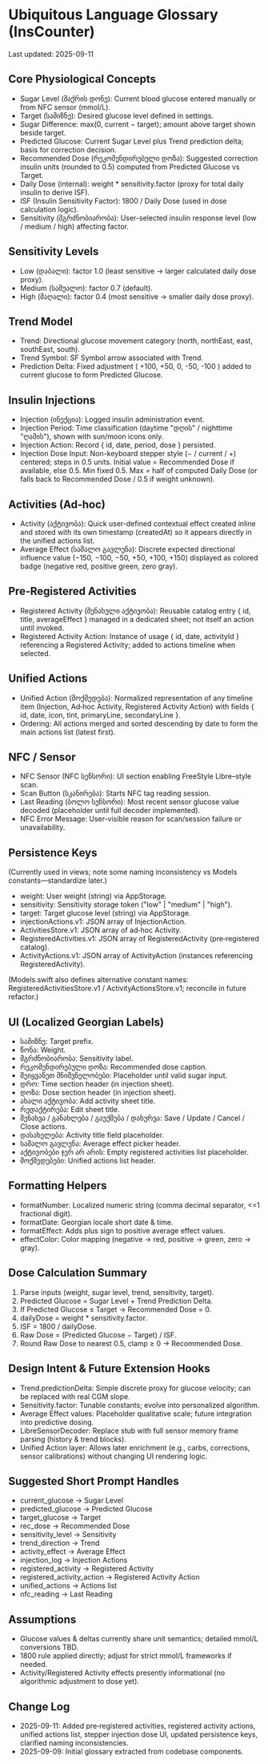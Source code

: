 # Ubiquitous Language Glossary (InsCounter)

Last updated: 2025-09-11

## Core Physiological Concepts
- Sugar Level (შაქრის დონე): Current blood glucose entered manually or from NFC sensor (mmol/L).
- Target (სამიზნე): Desired glucose level defined in settings.
- Sugar Difference: max(0, current − target); amount above target shown beside target.
- Predicted Glucose: Current Sugar Level plus Trend prediction delta; basis for correction decision.
- Recommended Dose (რეკომენდირებული დოზა): Suggested correction insulin units (rounded to 0.5) computed from Predicted Glucose vs Target.
- Daily Dose (internal): weight * sensitivity.factor (proxy for total daily insulin to derive ISF).
- ISF (Insulin Sensitivity Factor): 1800 / Daily Dose (used in dose calculation logic).
- Sensitivity (მგრძნობიარობა): User-selected insulin response level (low / medium / high) affecting factor.

## Sensitivity Levels
- Low (დაბალი): factor 1.0 (least sensitive → larger calculated daily dose proxy).
- Medium (საშუალო): factor 0.7 (default).
- High (მაღალი): factor 0.4 (most sensitive → smaller daily dose proxy).

## Trend Model
- Trend: Directional glucose movement category (north, northEast, east, southEast, south).
- Trend Symbol: SF Symbol arrow associated with Trend.
- Prediction Delta: Fixed adjustment ( +100, +50, 0, -50, -100 ) added to current glucose to form Predicted Glucose.

## Insulin Injections
- Injection (ინექცია): Logged insulin administration event.
- Injection Period: Time classification (daytime "დღის" / nighttime "ღამის"), shown with sun/moon icons only.
- Injection Action: Record { id, date, period, dose } persisted.
- Injection Dose Input: Non-keyboard stepper style (− / current / +) centered; steps in 0.5 units. Initial value = Recommended Dose if available, else 0.5. Min fixed 0.5. Max = half of computed Daily Dose (or falls back to Recommended Dose / 0.5 if weight unknown).

## Activities (Ad‑hoc)
- Activity (აქტივობა): Quick user-defined contextual effect created inline and stored with its own timestamp (createdAt) so it appears directly in the unified actions list.
- Average Effect (საშალო გავლენა): Discrete expected directional influence value (−150, −100, −50, +50, +100, +150) displayed as colored badge (negative red, positive green, zero gray).

## Pre‑Registered Activities
- Registered Activity (შენახული აქტივობა): Reusable catalog entry { id, title, averageEffect } managed in a dedicated sheet; not itself an action until invoked.
- Registered Activity Action: Instance of usage { id, date, activityId } referencing a Registered Activity; added to actions timeline when selected.

## Unified Actions
- Unified Action (მოქმედება): Normalized representation of any timeline item (Injection, Ad‑hoc Activity, Registered Activity Action) with fields { id, date, icon, tint, primaryLine, secondaryLine }.
- Ordering: All actions merged and sorted descending by date to form the main actions list (latest first).

## NFC / Sensor
- NFC Sensor (NFC სენსორი): UI section enabling FreeStyle Libre–style scan.
- Scan Button (სკანირება): Starts NFC tag reading session.
- Last Reading (ბოლო სენსორი): Most recent sensor glucose value decoded (placeholder until full decoder implemented).
- NFC Error Message: User-visible reason for scan/session failure or unavailability.

## Persistence Keys
(Currently used in views; note some naming inconsistency vs Models constants—standardize later.)
- weight: User weight (string) via AppStorage.
- sensitivity: Sensitivity storage token ("low" | "medium" | "high").
- target: Target glucose level (string) via AppStorage.
- injectionActions.v1: JSON array of InjectionAction.
- ActivitiesStore.v1: JSON array of ad‑hoc Activity.
- RegisteredActivities.v1: JSON array of RegisteredActivity (pre‑registered catalog).
- ActivityActions.v1: JSON array of ActivityAction (instances referencing RegisteredActivity).

(Models.swift also defines alternative constant names: RegisteredActivitiesStore.v1 / ActivityActionsStore.v1; reconcile in future refactor.)

## UI (Localized Georgian Labels)
- სამიზნე: Target prefix.
- წონა: Weight.
- მგრძნობიარობა: Sensitivity label.
- რეკომენდირებული დოზა: Recommended dose caption.
- შეიყვანეთ მნიშვნელობები: Placeholder until valid sugar input.
- დრო: Time section header (in injection sheet).
- დოზა: Dose section header (in injection sheet).
- ახალი აქტივობა: Add activity sheet title.
- რედაქტირება: Edit sheet title.
- შენახვა / განახლება / გაუქმება / დახურვა: Save / Update / Cancel / Close actions.
- დასახელება: Activity title field placeholder.
- საშალო გავლენა: Average effect picker header.
- აქტივობები ჯერ არ არის: Empty registered activities list placeholder.
- მოქმედებები: Unified actions list header.

## Formatting Helpers
- formatNumber: Localized numeric string (comma decimal separator, <=1 fractional digit).
- formatDate: Georgian locale short date & time.
- formatEffect: Adds plus sign to positive average effect values.
- effectColor: Color mapping (negative → red, positive → green, zero → gray).

## Dose Calculation Summary
1. Parse inputs (weight, sugar level, trend, sensitivity, target).
2. Predicted Glucose = Sugar Level + Trend Prediction Delta.
3. If Predicted Glucose ≤ Target → Recommended Dose = 0.
4. dailyDose = weight * sensitivity.factor.
5. ISF = 1800 / dailyDose.
6. Raw Dose = (Predicted Glucose − Target) / ISF.
7. Round Raw Dose to nearest 0.5, clamp ≥ 0 → Recommended Dose.

## Design Intent & Future Extension Hooks
- Trend.predictionDelta: Simple discrete proxy for glucose velocity; can be replaced with real CGM slope.
- Sensitivity.factor: Tunable constants; evolve into personalized algorithm.
- Average Effect values: Placeholder qualitative scale; future integration into predictive dosing.
- LibreSensorDecoder: Replace stub with full sensor memory frame parsing (history & trend blocks).
- Unified Action layer: Allows later enrichment (e.g., carbs, corrections, sensor calibrations) without changing UI rendering logic.

## Suggested Short Prompt Handles
- current_glucose → Sugar Level
- predicted_glucose → Predicted Glucose
- target_glucose → Target
- rec_dose → Recommended Dose
- sensitivity_level → Sensitivity
- trend_direction → Trend
- activity_effect → Average Effect
- injection_log → Injection Actions
- registered_activity → Registered Activity
- registered_activity_action → Registered Activity Action
- unified_actions → Actions list
- nfc_reading → Last Reading

## Assumptions
- Glucose values & deltas currently share unit semantics; detailed mmol/L conversions TBD.
- 1800 rule applied directly; adjust for strict mmol/L frameworks if needed.
- Activity/Registered Activity effects presently informational (no algorithmic adjustment to dose yet).

## Change Log
- 2025-09-11: Added pre‑registered activities, registered activity actions, unified actions list, stepper injection dose UI, updated persistence keys, clarified naming inconsistencies.
- 2025-09-09: Initial glossary extracted from codebase components.
